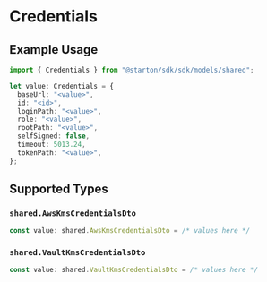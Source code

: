 # Credentials

## Example Usage

```typescript
import { Credentials } from "@starton/sdk/sdk/models/shared";

let value: Credentials = {
  baseUrl: "<value>",
  id: "<id>",
  loginPath: "<value>",
  role: "<value>",
  rootPath: "<value>",
  selfSigned: false,
  timeout: 5013.24,
  tokenPath: "<value>",
};
```

## Supported Types

### `shared.AwsKmsCredentialsDto`

```typescript
const value: shared.AwsKmsCredentialsDto = /* values here */
```

### `shared.VaultKmsCredentialsDto`

```typescript
const value: shared.VaultKmsCredentialsDto = /* values here */
```

